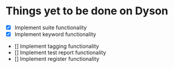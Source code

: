 Things yet to be done on Dyson
==============================
- [x] Implement suite functionality
- [x] Implement keyword functionality
- [] Implement tagging functionality
- [] Implement test report functionality
- [] Implement register functionality
